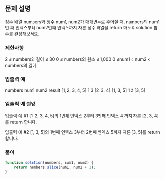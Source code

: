 ## 문제 설명

정수 배열 numbers와 정수 num1, num2가 매개변수로 주어질 때, numbers의 num1번 째 인덱스부터 num2번째 인덱스까지 자른 정수 배열을 return 하도록 solution 함수를 완성해보세요.

### 제한사항

2 ≤ numbers의 길이 ≤ 30
0 ≤ numbers의 원소 ≤ 1,000
0 ≤num1 < num2 < numbers의 길이

### 입출력 예

numbers num1 num2 result
[1, 2, 3, 4, 5] 1 3 [2, 3, 4]
[1, 3, 5] 1 2 [3, 5]

### 입출력 예 설명

입출력 예 #1
[1, 2, 3, 4, 5]의 1번째 인덱스 2부터 3번째 인덱스 4 까지 자른 [2, 3, 4]를 return 합니다.

입출력 예 #2
[1, 3, 5]의 1번째 인덱스 3부터 2번째 인덱스 5까지 자른 [3, 5]를 return 합니다.

### 풀이

```javaScript
function solution(numbers, num1, num2) {
    return numbers.slice(num1, num2 + 1);
}
```
